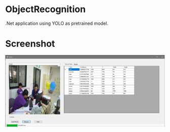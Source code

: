 # ObjectRecognition
.Net application using YOLO as pretrained model.

# Screenshot
![Screenshot](screenshot.jpeg)